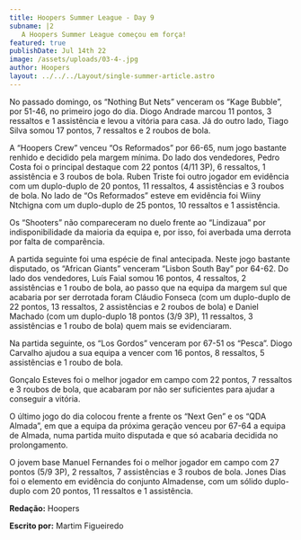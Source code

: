 ```yaml
---
title: Hoopers Summer League - Day 9
subname: |2
   A Hoopers Summer League começou em força!
featured: true
publishDate: Jul 14th 22
image: /assets/uploads/03-4-.jpg
author: Hoopers
layout: ../../../Layout/single-summer-article.astro
---
```

<!--StartFragment-->

No passado domingo, os “Nothing But Nets” venceram os “Kage Bubble”, por 51-46, no primeiro jogo do dia. Diogo Andrade marcou 11 pontos, 3 ressaltos e 1 assistência e levou a vitória para casa. Já do outro lado, Tiago Silva somou 17 pontos, 7 ressaltos e 2 roubos de bola. 



A “Hoopers Crew” venceu “Os Reformados” por 66-65, num jogo bastante renhido e decidido pela margem mínima. Do lado dos vendedores, Pedro Costa foi o principal destaque com 22 pontos (4/11 3P), 6 ressaltos, 1 assistência e 3 roubos de bola. Ruben Triste foi outro jogador em evidência com um duplo-duplo de 20 pontos, 11 ressaltos, 4 assistências e 3 roubos de bola. No lado de “Os Reformados” esteve em evidência foi Wiiny Ntchigna com um duplo-duplo de 25 pontos, 10 ressaltos e 1 assistência. 



Os “Shooters” não compareceram no duelo frente ao “Lindizaua” por indisponibilidade da maioria da equipa e, por isso, foi averbada uma derrota por falta de comparência. 



A partida seguinte foi uma espécie de final antecipada. Neste jogo bastante disputado, os “African Giants” venceram “Lisbon South Bay” por 64-62. Do lado dos vendedores, Luís Faial somou 16 pontos, 4 ressaltos, 2 assistências e 1 roubo de bola, ao passo que na equipa da margem sul que acabaria por ser derrotada foram Cláudio Fonseca (com um duplo-duplo de 22 pontos, 13 ressaltos, 2 assistências e 2 roubos de bola) e Daniel Machado (com um duplo-duplo 18 pontos (3/9 3P), 11 ressaltos, 3 assistências e 1 roubo de bola) quem mais se evidenciaram.



Na partida seguinte, os “Los Gordos” venceram por 67-51 os “Pesca”. Diogo Carvalho ajudou a sua equipa a vencer com 16 pontos, 8 ressaltos, 5 assistências e 1 roubo de bola. 

Gonçalo Esteves foi o melhor jogador em campo com 22 pontos, 7 ressaltos e 3 roubos de bola, que acabaram por não ser suficientes para ajudar a conseguir a vitória.



O último jogo do dia colocou frente a frente os “Next Gen” e os “QDA Almada”, em que a equipa da próxima geração venceu por 67-64 a equipa de Almada, numa partida muito disputada e que só acabaria decidida no prolongamento. 

O jovem base Manuel Fernandes foi o melhor jogador em campo com 27 pontos (5/9 3P), 2 ressaltos, 7 assistências e 3 roubos de bola. Jones Dias foi o elemento em evidência do conjunto Almadense, com um sólido duplo-duplo com 20 pontos, 11 ressaltos e 1 assistência.



**Redação:** Hoopers

**Escrito por:** Martim Figueiredo



<!--EndFragment-->